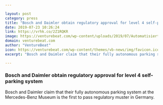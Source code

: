 ```yaml
---

layout: post
category: press
title: "Bosch and Daimler obtain regulatory approval for level 4 self-parking system"
date: 2019-07-23 10:26:24
link: https://vrhk.co/2Z1RQKR
image: https://venturebeat.com/wp-content/uploads/2019/07/Automatisierter_Parkservice_Daimler_Bosch-2.jpg?w=1200&strip=all
domain: venturebeat.com
author: "VentureBeat"
icon: https://venturebeat.com/wp-content/themes/vb-news/img/favicon.ico
excerpt: "Bosch and Daimler claim that their fully autonomous parking system at the Mercedes-Benz Museum is the first to pass regulatory muster in Germany."

---
```


### Bosch and Daimler obtain regulatory approval for level 4 self-parking system

Bosch and Daimler claim that their fully autonomous parking system at the Mercedes-Benz Museum is the first to pass regulatory muster in Germany.